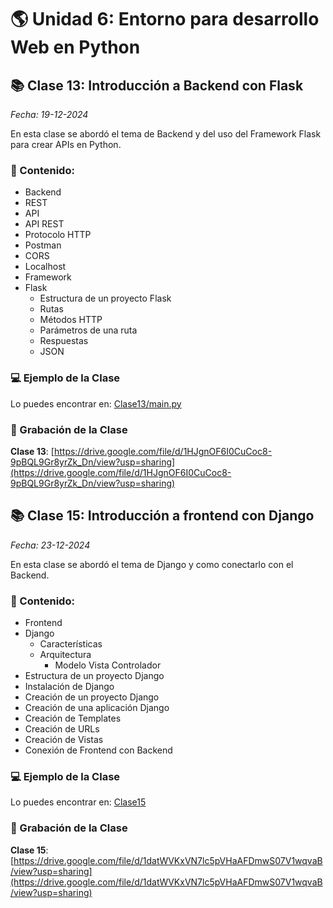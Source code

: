 # 🌎 Unidad 6: Entorno para desarrollo Web en Python

## 📚 Clase 13: Introducción a Backend con Flask

_Fecha: 19-12-2024_

En esta clase se abordó el tema de Backend y del uso del Framework Flask para crear APIs en Python.

### 📖 Contenido:

- Backend
- REST
- API
- API REST
- Protocolo HTTP
- Postman
- CORS
- Localhost
- Framework
- Flask
    - Estructura de un proyecto Flask
    - Rutas
    - Métodos HTTP
    - Parámetros de una ruta
    - Respuestas
    - JSON

### 💻 Ejemplo de la Clase

Lo puedes encontrar en:  [Clase13/main.py](./Clase13/main.py)

### 🎥 Grabación de la Clase
**Clase 13**: [https://drive.google.com/file/d/1HJgnOF6I0CuCoc8-9pBQL9Gr8yrZk_Dn/view?usp=sharing](https://drive.google.com/file/d/1HJgnOF6I0CuCoc8-9pBQL9Gr8yrZk_Dn/view?usp=sharing)

## 📚 Clase 15: Introducción a frontend con Django

_Fecha: 23-12-2024_

En esta clase se abordó el tema de Django y como conectarlo con el Backend.

### 📖 Contenido:

- Frontend
- Django
    - Características
    - Arquitectura
        - Modelo Vista Controlador
- Estructura de un proyecto Django
- Instalación de Django
- Creación de un proyecto Django
- Creación de una aplicación Django
- Creación de Templates
- Creación de URLs
- Creación de Vistas
- Conexión de Frontend con Backend

### 💻 Ejemplo de la Clase

Lo puedes encontrar en:  [Clase15](./Clase15)

### 🎥 Grabación de la Clase
**Clase 15**: [https://drive.google.com/file/d/1datWVKxVN7lc5pVHaAFDmwS07V1wqvaB/view?usp=sharing](https://drive.google.com/file/d/1datWVKxVN7lc5pVHaAFDmwS07V1wqvaB/view?usp=sharing)

